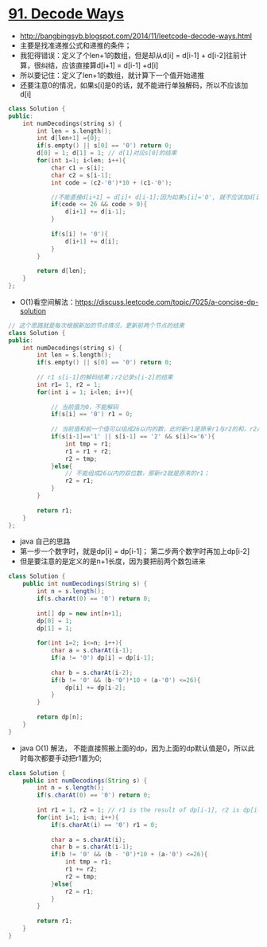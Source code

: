 # [91. Decode Ways](https://leetcode.com/problems/decode-ways/?tab=Solutions)
* http://bangbingsyb.blogspot.com/2014/11/leetcode-decode-ways.html
* 主要是找准递推公式和递推的条件；
*  我犯得错误：定义了个len+1的数组，但是却从d[i] = d[i-1] + d[i-2]往前计算，很纠结，应该直接算d[i+1] = d[i-1] +d[i]
  * 所以要记住：定义了len+1的数组，就计算下一个值开始递推
  * 还要注意0的情况，如果s[i]是0的话，就不能进行单独解码，所以不应该加d[i]
  
```C++
class Solution {
public:
    int numDecodings(string s) {
        int len = s.length();
        int d[len+1] ={0};
        if(s.empty() || s[0] == '0') return 0;
        d[0] = 1; d[1] = 1; // d[1]对应s[0]的结果
        for(int i=1; i<len; i++){
            char c1 = s[i];
            char c2 = s[i-1];
            int code = (c2-'0')*10 + (c1-'0');

            //不能直接d[i+1] = d[i]+ d[i-1];因为如果s[i]='0', 就不应该加d[i]
            if(code <= 26 && code > 9){
                d[i+1] += d[i-1]; 
            }
            
            if(s[i] != '0'){
                d[i+1] += d[i];
            }
        }
        
        return d[len];
    }
};
```

* O(1)看空间解法：https://discuss.leetcode.com/topic/7025/a-concise-dp-solution
```C++
// 这个思路就是每次根据新加的节点情况，更新前两个节点的结果
class Solution {
public:
    int numDecodings(string s) {
        int len = s.length();
        if(s.empty() || s[0] == '0') return 0;
        
        // r1 s[i-1]的解码结果；r2记录s[i-2]的结果
        int r1= 1, r2 = 1;
        for(int i = 1; i<len; i++){
            
            // 当前值为0，不能解码
            if(s[i] == '0') r1 = 0;
            
            // 当前值和前一个值可以组成26以内的数，此时新r1是原来r1与r2的和，r2是原来的r1
            if(s[i-1]=='1' || s[i-1] == '2' && s[i]<='6'){
                int tmp = r1;
                r1 = r1 + r2;
                r2 = tmp;
            }else{
                // 不能组成26以内的双位数，那新r2就是原来的r1；
                r2 = r1;
            }
        }
        
        return r1;
    }
};
```

* java 自己的思路 
* 第一步一个数字时，就是dp[i] = dp[i-1]； 第二步两个数字时再加上dp[i-2]
* 但是要注意的是定义的是n+1长度，因为要把前两个数包进来

```java
class Solution {
    public int numDecodings(String s) {
        int n = s.length();
        if(s.charAt(0) == '0') return 0;
        
        int[] dp = new int[n+1];
        dp[0] = 1;
        dp[1] = 1;
        
        for(int i=2; i<=n; i++){
            char a = s.charAt(i-1);
            if(a != '0') dp[i] = dp[i-1];
            
            char b = s.charAt(i-2);
            if(b != '0' && (b-'0')*10 + (a-'0') <=26){
                dp[i] += dp[i-2];
            }
        }
        
        return dp[n];
    }
}


```

* java O(1) 解法， 不能直接照搬上面的dp，因为上面的dp默认值是0，所以此时每次都要手动把r1置为0;

```java
class Solution {
    public int numDecodings(String s) {
        int n = s.length();
        if(s.charAt(0) == '0') return 0;
        
        int r1 = 1, r2 = 1; // r1 is the result of dp[i-1], r2 is dp[i-2]
        for(int i=1; i<n; i++){
            if(s.charAt(i) == '0') r1 = 0;
            
            char a = s.charAt(i);
            char b = s.charAt(i-1);
            if(b != '0' && (b - '0')*10 + (a-'0') <=26){
                int tmp = r1;
                r1 += r2;
                r2 = tmp;
            }else{
                r2 = r1;
            }
        }
        
        return r1;
    }
}

```
